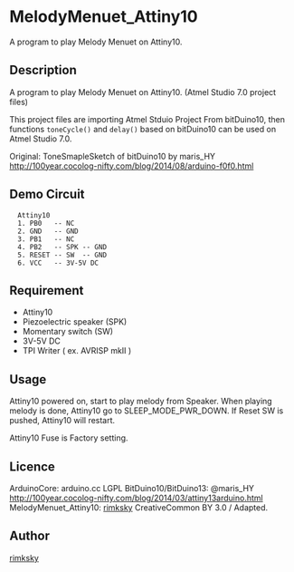 MelodyMenuet_Attiny10
====
A program to play Melody Menuet on Attiny10.

## Description

A program to play Melody Menuet on Attiny10.
(Atmel Studio 7.0 project files)

This project files are importing Atmel Stduio Project From bitDuino10, 
then functions `toneCycle()` and `delay()` based on bitDuino10 can be used
on Atmel Studio 7.0.

Original:
ToneSmapleSketch of bitDuino10 by maris_HY
http://100year.cocolog-nifty.com/blog/2014/08/arduino-f0f0.html

## Demo Circuit

```
  Attiny10
  1. PB0   -- NC
  2. GND   -- GND
  3. PB1   -- NC
  4. PB2   -- SPK -- GND
  5. RESET -- SW  -- GND
  6. VCC   -- 3V-5V DC
```

## Requirement

* Attiny10
* Piezoelectric speaker (SPK)
* Momentary switch (SW)
* 3V-5V DC
* TPI Writer ( ex. AVRISP mkII )

## Usage

Attiny10 powered on, start to play melody from Speaker.
When playing melody is done, Attiny10 go to SLEEP_MODE_PWR_DOWN.
If Reset SW is pushed, Attiny10 will restart.

Attiny10 Fuse is Factory setting.

## Licence

ArduinoCore:
  arduino.cc
  LGPL
BitDuino10/BitDuino13:
  @maris_HY
  http://100year.cocolog-nifty.com/blog/2014/03/attiny13arduino.html
MelodyMenuet_Attiny10:
  [rimksky](https://github.com/rimksky)
  CreativeCommon BY 3.0 / Adapted.

## Author

[rimksky](https://github.com/rimksky)
